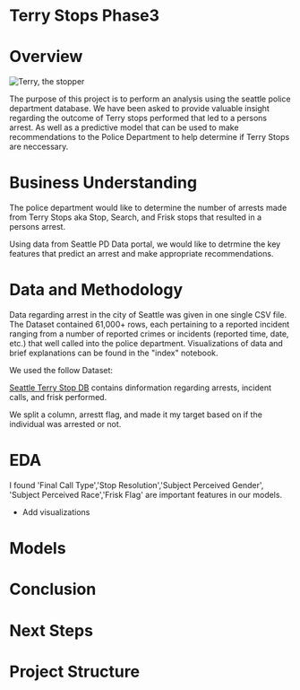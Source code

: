 # Terry Stops Phase3

# Overview


![Terry, the stopper](/data/terr_stop_cartoon.png)

The purpose of this project is to perform an analysis using the seattle police department database. We have been asked to  provide valuable insight regarding the outcome of Terry stops performed that led to a persons arrest.
As well as a predictive model that can be used to make recommendations to the Police Department to help determine if Terry Stops are neccessary.

# Business Understanding

The police department would like to determine the number of arrests made from Terry Stops aka Stop, Search, and Frisk stops that resulted in a persons arrest.

Using data from Seattle PD Data portal, we would like to detrmine the key features that predict an arrest and make appropriate recommendations.

# Data and Methodology

Data regarding arrest in the city of Seattle was given in one single CSV file. The Dataset contained 61,000+ rows, each pertaining to a reported incident ranging from a number of reported crimes or incidents (reported time, date, etc.) that well called into the police department.
Visualizations of data and brief explanations can be found in the "index" notebook.

We used the follow Dataset:

[Seattle Terry Stop DB](https://data.seattle.gov/Public-Safety/Terry-Stops/28ny-9ts8/about_data) contains dinformation regarding arrests, incident calls, and frisk performed.

We split a column, arrestt flag, and made it my target based on if the individual was arrested or not.




# EDA

I found 'Final Call Type','Stop Resolution','Subject Perceived Gender', 'Subject Perceived Race','Frisk Flag' are important features in our models.

* Add visualizations


# Models


# Conclusion

# Next Steps


# Project Structure


